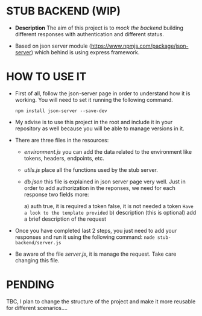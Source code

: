 STUB BACKEND (WIP)
============
* **Description** The aim of this project is to _mock the backend_  building different responses with authentication and different status.

* Based on json server module (https://www.npmjs.com/package/json-server) which behind is using express framework. 

HOW TO USE IT
=============

* First of all, follow the json-server page in order to understand how it is working. You will need to set it running the following command.

    ```npm install json-server --save-dev```

* My advise is to use this project in the root and include it in your repository as well because you will be able to manage versions in it.

* There are three files in the resources:
    - _environment.js_  you can add the data related to the environment like tokens, headers, endpoints, etc.
    - _utils.js_ place all the functions used by the stub server.
    - _db.json_ this file is explained in json server page very well. Just in order to add authorization in the reponses, we need for each response two fields more: 

        a) auth 
            true, it is required a token 
            false, it is not needed a token
            ```Have a look to the template provided```
        b) description (this is optional)
            add a brief description of the request

* Once you have completed last 2 steps, you just need to add your responses and run it using the following command:
            ```node stub-backend/server.js```

* Be aware of the file _server.js_, it is manage the request. Take care changing this file.

PENDING
=======
TBC, I plan to change the structure of the project and make it more reusable for different scenarios....

